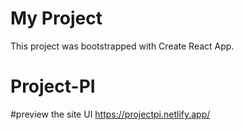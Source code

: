 # My Project
This project was bootstrapped with Create React App.

# Project-PI
#preview the site UI
https://projectpi.netlify.app/
